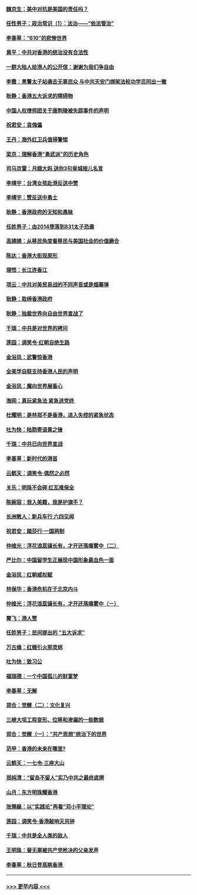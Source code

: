 #### [魏京生：美中对抗是美国的责任吗？](../pages/nsc993/n11500723.md?t=09051900) 
#### [任性男子：政治常识（1）：法治——“依法管治”](../pages/nsc993/n11500791.md?t=09051900) 
#### [李春草：“610”的悲惨世界](../pages/nsc993/n11501141.md?t=09051900) 
#### [黄平：中共对香港的统治没有合法性](../pages/nsc993/n11499473.md?t=09051900) 
#### [一群大陆人给港人的公开信：谢谢为我们争自由](../pages/nsc993/n11500402.md?t=09051900) 
#### [李霞：黑警太子站袭击无辜民众 与中共天安门绑架法轮功学员同出一辙](../pages/nsc993/n11499805.md?t=09051900) 
#### [耿静：香港五大诉求的障碍物](../pages/nsc993/n11497578.md?t=09051900) 
#### [中国人权律师团关于唐荆陵被失踪事件的声明](../pages/nsc993/n11500014.md?t=09051900) 
#### [祝君安：哀傀儡](../pages/nsc993/n11499776.md?t=09051900) 
#### [王丹：海外红卫兵值得警惕](../pages/nsc993/n11498138.md?t=09051900) 
#### [梁京：理解香港“勇武派”的历史角色](../pages/nsc993/n11498006.md?t=09051900) 
#### [司马京雷：月娥大妈  送你3句皇城根儿名言](../pages/nsc993/n11497885.md?t=09051900) 
#### [李靖宇：台湾女孩赴港反送中赞](../pages/nsc993/n11497721.md?t=09051900) 
#### [李靖宇：赞反送中勇士](../pages/nsc993/n11497452.md?t=09051900) 
#### [耿静：香港政府的无知和愚昧](../pages/nsc993/n11494238.md?t=09051900) 
#### [任姓男子：由2014堕落到831太子恐袭](../pages/nsc993/n11496683.md?t=09051900) 
#### [高婧婧：从移民角度看移民与美国社会的价值磨合](../pages/nsc993/n11495757.md?t=09051900) 
#### [陈达：香港大街现原形 ](../pages/nsc993/n11495441.md?t=09051900) 
#### [理悟：长江连香江](../pages/nsc993/n11495377.md?t=09051900) 
#### [项云：中共对美贸易战的不同声音或是烟幕弹](../pages/nsc993/n11494929.md?t=09051900) 
#### [耿静：取缔香港政府](../pages/nsc993/n11494218.md?t=09051900) 
#### [耿静：独裁世界向自由世界宣战了](../pages/nsc993/n11494190.md?t=09051900) 
#### [千瑞：中共是对世界的拷问](../pages/nsc993/n11493021.md?t=09051900) 
#### [莲园：调笑令‧红朝自绝生路](../pages/nsc993/n11493011.md?t=09051900) 
#### [金浴凤：武警惊香港](../pages/nsc993/n11492994.md?t=09051900) 
#### [全美学自联支持香港人民的声明](../pages/nsc993/n11492630.md?t=09051900) 
#### [金浴凤：魔向世界展畜心](../pages/nsc993/n11492599.md?t=09051900) 
#### [海网：真玩紧急法 紧急送党终 ](../pages/nsc993/n11492535.md?t=09051900) 
#### [杜耀明：是林郑不是香港，进入失控的紧急状态](../pages/nsc993/n11491420.md?t=09051900) 
#### [吐为快：陆胞寄语黄之锋](../pages/nsc993/n11491117.md?t=09051900) 
#### [千瑞：中共已向世界宣战](../pages/nsc993/n11490123.md?t=09051900) 
#### [李春草：新时代的港首](../pages/nsc993/n11489864.md?t=09051900) 
#### [云鹤天：调笑令·偶然之必然](../pages/nsc993/n11489701.md?t=09051900) 
#### [关乐：明珠不会碎 红瓦难保全](../pages/nsc993/n11489647.md?t=09051900) 
#### [陈婉容：我入美籍，我是护旗手？](../pages/nsc993/n11487908.md?t=09051900) 
#### [长洲散人：新兵车行 六四见闻](../pages/nsc993/n11487729.md?t=09051900) 
#### [祝君安：踏莎行‧一国两制](../pages/nsc993/n11487699.md?t=09051900) 
#### [仲维光：浮花浪蕊镇长有，才开还落瘴雾中（二）](../pages/nsc993/n11483286.md?t=09051900) 
#### [严比尔：中国留学生正展现中国形象最血色一面](../pages/nsc993/n11485145.md?t=09051900) 
#### [金浴凤：红朝威权赋](../pages/nsc993/n11485191.md?t=09051900) 
#### [林保华：香港危机在于北京内斗](../pages/nsc993/n11484593.md?t=09051900) 
#### [仲维光：浮花浪蕊镇长有，才开还落瘴雾中（ㄧ）](../pages/nsc993/n11483259.md?t=09051900) 
#### [霄飞：港人赞](../pages/nsc993/n11482957.md?t=09051900) 
#### [任姓男子：民间提出的 “五大诉求”](../pages/nsc993/n11482897.md?t=09051900) 
#### [万古缘：红蛾引火邪灵烬](../pages/nsc993/n11482886.md?t=09051900) 
#### [吐为快：致习公](../pages/nsc993/n11482867.md?t=09051900) 
#### [福瑞德：一个中国孤儿的财富梦](../pages/nsc993/n11482817.md?t=09051900) 
#### [李春草：无解](../pages/nsc993/n11482791.md?t=09051900) 
#### [郑合：觉醒（二）：文化复兴](../pages/nsc993/n11478025.md?t=09051900) 
#### [三峡大坝工程变形、位移和渗漏的一些数据](../pages/nsc993/n11478232.md?t=09051900) 
#### [郑合：觉醒（一）：“共产思想”统治下的世界](../pages/nsc993/n11477663.md?t=09051900) 
#### [范甲：香港的未来在哪里?](../pages/nsc993/n11477249.md?t=09051900) 
#### [云鹤天：一七令·三座大山](../pages/nsc993/n11477192.md?t=09051900) 
#### [郑纯清：“留岛不留人”实乃中共之最终底牌](../pages/nsc993/n11476160.md?t=09051900) 
#### [山月：东方明珠耀香港](../pages/nsc993/n11476077.md?t=09051900) 
#### [张翎燊：以“实践论”再看“邓小平理论”](../pages/nsc993/n11475733.md?t=09051900) 
#### [莲园：调笑令‧香港敲响灭共钟](../pages/nsc993/n11475723.md?t=09051900) 
#### [千瑞：中共是全人类的敌人](../pages/nsc993/n11475329.md?t=09051900) 
#### [王明珠：替无辜被共产党枪决的父亲发声](../pages/nsc993/n11474570.md?t=09051900) 
#### [李春草：秋日登高眺香港 ](../pages/nsc993/n11474491.md?t=09051900) 

----
#### [ >>> 更早内容 <<< ](../indexes/nsc993-earlier.md)
